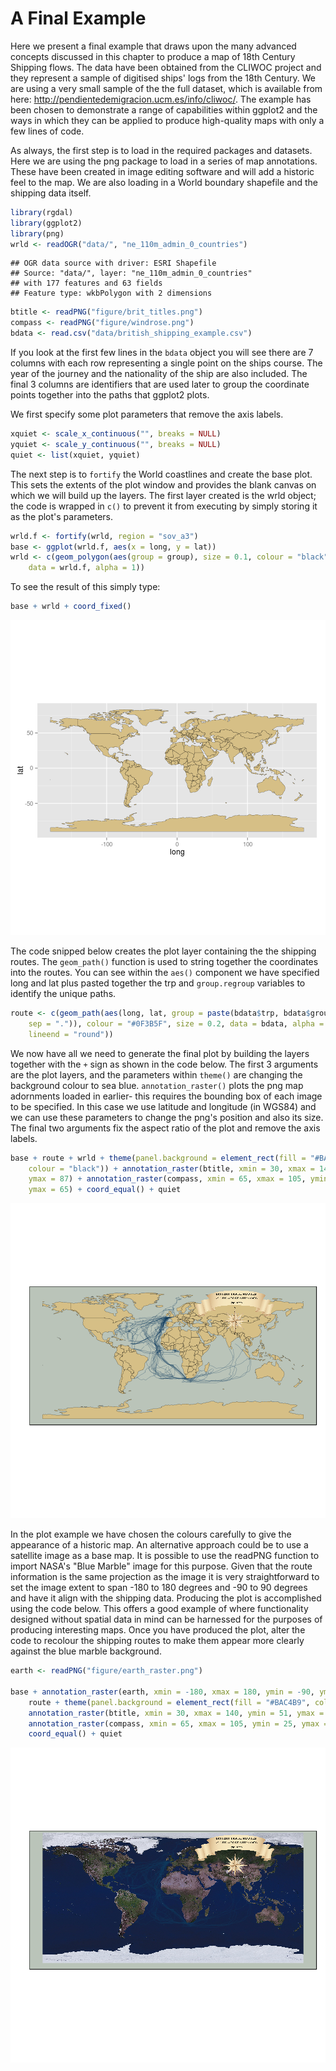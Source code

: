 A Final Example
===============

Here we present a final example that draws upon the many advanced concepts discussed in 
this chapter to produce a map of 18th Century Shipping flows. The data have been obtained 
from the CLIWOC project and they represent a sample of digitised ships' logs from the 18th Century. 
We are using a very small sample of the the full dataset, which is available from here: 
http://pendientedemigracion.ucm.es/info/cliwoc/. 
The example has been chosen to demonstrate a range of capabilities 
within ggplot2 and the ways in which they can be applied to produce 
high-quality maps with only a few lines of code. 

As always, the first step is to load in the required packages and datasets. Here we are using the png package to load in a series of map annotations. These have been created in image editing software and will add a historic feel to the map. We are also loading in a World boundary shapefile and the shipping data itself. 


```r
library(rgdal)
library(ggplot2)
library(png)
wrld <- readOGR("data/", "ne_110m_admin_0_countries")
```

```
## OGR data source with driver: ESRI Shapefile 
## Source: "data/", layer: "ne_110m_admin_0_countries"
## with 177 features and 63 fields
## Feature type: wkbPolygon with 2 dimensions
```

```r
btitle <- readPNG("figure/brit_titles.png")
compass <- readPNG("figure/windrose.png")
bdata <- read.csv("data/british_shipping_example.csv")
```


If you look at the first few lines in the `bdata` object you will see there are 7 columns with each row representing a single point on the ships course. The year of the journey and the nationality of the ship are also included. The final 3 columns are identifiers that are used later to group the coordinate points together into the paths that ggplot2 plots.

We first specify some plot parameters that remove the axis labels.


```r
xquiet <- scale_x_continuous("", breaks = NULL)
yquiet <- scale_y_continuous("", breaks = NULL)
quiet <- list(xquiet, yquiet)
```


The next step is to `fortify` the World coastlines and create the base plot. This sets the extents of the plot window and provides the blank canvas on which we will build up the layers. The first layer created is the wrld object; the code is wrapped in `c()` to prevent it from executing by simply storing it as the plot's parameters. 


```r
wrld.f <- fortify(wrld, region = "sov_a3")
base <- ggplot(wrld.f, aes(x = long, y = lat))
wrld <- c(geom_polygon(aes(group = group), size = 0.1, colour = "black", fill = "#D6BF86", 
    data = wrld.f, alpha = 1))
```


To see the result of this simply type:


```r
base + wrld + coord_fixed()
```

![plot of chunk World Map](figure/World_Map.png) 


The code snipped below creates the plot layer containing the the shipping routes. The `geom_path()`
function is used to string together the coordinates into the routes. 
You can see within the `aes()` component we have specified long and 
lat plus pasted together the trp and `group.regroup` variables to identify the unique paths.


```r
route <- c(geom_path(aes(long, lat, group = paste(bdata$trp, bdata$group.regroup, 
    sep = ".")), colour = "#0F3B5F", size = 0.2, data = bdata, alpha = 0.5, 
    lineend = "round"))
```


We now have all we need to generate the final plot by building the layers together with the `+` sign as shown in the code below. The first 3 arguments are the plot layers, and the parameters within `theme()` are changing the background colour to sea blue. `annotation_raster()` plots the png map adornments loaded in earlier- this requires the bounding box of each image to be specified. In this case we use latitude and longitude (in WGS84) and we can use these parameters to change the png's position and also its size. The final two arguments fix the aspect ratio of the plot and remove the axis labels. 


```r
base + route + wrld + theme(panel.background = element_rect(fill = "#BAC4B9", 
    colour = "black")) + annotation_raster(btitle, xmin = 30, xmax = 140, ymin = 51, 
    ymax = 87) + annotation_raster(compass, xmin = 65, xmax = 105, ymin = 25, 
    ymax = 65) + coord_equal() + quiet
```

![plot of chunk World Shipping](figure/World_Shipping.png) 


In the plot example we have chosen the colours carefully to give the appearance of a historic map. 
An alternative approach could be to use a satellite image as a base map. It is possible to use 
the readPNG function to import NASA's "Blue Marble" image for this purpose. Given that the 
route information is the same projection as the image it is very straightforward to set the 
image extent to span -180 to 180 degrees and -90 to 90 degrees and have it align with the 
shipping data. Producing the plot is accomplished using the code below. This offers a good 
example of where functionality designed without spatial data in mind can be harnessed for 
the purposes of producing interesting maps. Once you have produced the plot, alter the code 
to recolour the shipping routes to make them appear more clearly against the blue marble background. 


```r
earth <- readPNG("figure/earth_raster.png")

base + annotation_raster(earth, xmin = -180, xmax = 180, ymin = -90, ymax = 90) + 
    route + theme(panel.background = element_rect(fill = "#BAC4B9", colour = "black")) + 
    annotation_raster(btitle, xmin = 30, xmax = 140, ymin = 51, ymax = 87) + 
    annotation_raster(compass, xmin = 65, xmax = 105, ymin = 25, ymax = 65) + 
    coord_equal() + quiet
```

![plot of chunk World Shipping with raster background](figure/World_Shipping_with_raster_background.png) 


